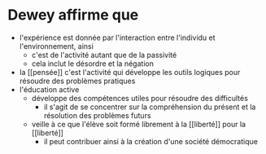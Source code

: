 # Dewey affirme que
- l'expérience est donnée par l'interaction entre l'individu et l'environnement, ainsi
  - c'est de l'activité autant que de la passivité
  - cela inclut le désordre et la négation
- la [[pensée]] c'est l'activité qui développe les outils logiques pour résoudre des problèmes pratiques
- l'éducation active
  - développe des compétences utiles pour résoudre des difficultés
    - il s'agit de se concentrer sur la compréhension du présent et la résolution des problèmes futurs
  - veille à ce que l'élève soit formé librement à la [[liberté]] pour la [[liberté]]
    - il peut contribuer ainsi à la création d'une société démocratique